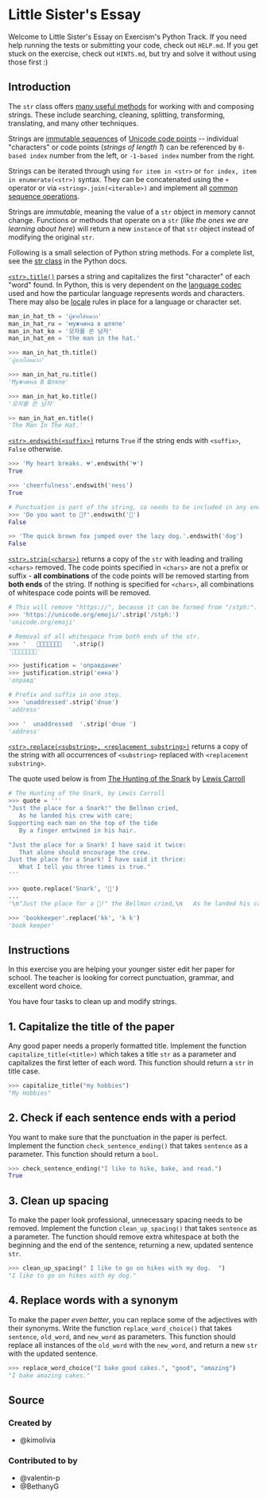 # Little Sister's Essay

Welcome to Little Sister's Essay on Exercism's Python Track.
If you need help running the tests or submitting your code, check out `HELP.md`.
If you get stuck on the exercise, check out `HINTS.md`, but try and solve it without using those first :)

## Introduction

The `str` class offers [many useful methods][str methods] for working with and composing strings.
These include searching, cleaning, splitting, transforming, translating, and many other techniques.

Strings are [immutable sequences][text sequence] of [Unicode code points][unicode code points] -- individual "characters" or code points (_strings of length 1_) can be referenced by `0-based index` number from the left, or `-1-based index` number from the right.

Strings can be iterated through using `for item in <str>` or `for index, item in enumerate(<str>)` syntax.
They can be concatenated using the `+` operator or via `<string>.join(<iterable>)` and implement all [common sequence operations][common sequence operations].

Strings are _immutable_, meaning the value of a `str` object in memory cannot change.
Functions or methods that operate on a `str` (_like the ones we are learning about here_) will return a new `instance` of that `str` object instead of modifying the original `str`.

Following is a small selection of Python string methods.
For a complete list, see the [str class][str methods] in the Python docs.

[`<str>.title()`][str-title] parses a string and capitalizes the first "character" of each "word" found.
In Python, this is very dependent on the [language codec][codecs] used and how the particular language represents words and characters.
There may also be [locale][locale] rules in place for a language or character set.

```python
man_in_hat_th = 'ผู้ชายใส่หมวก'
man_in_hat_ru = 'мужчина в шляпе'
man_in_hat_ko = '모자를 쓴 남자'
man_in_hat_en = 'the man in the hat.'

>>> man_in_hat_th.title()
'ผู้ชายใส่หมวก'

>>> man_in_hat_ru.title()
'Мужчина В Шляпе'

>>> man_in_hat_ko.title()
'모자를 쓴 남자'

>> man_in_hat_en.title()
'The Man In The Hat.'
```

[`<str>.endswith(<suffix>)`][str-endswith] returns `True` if the string ends with `<suffix>`, `False` otherwise.

```python
>>> 'My heart breaks. 💔'.endswith('💔')
True

>>> 'cheerfulness'.endswith('ness')
True

# Punctuation is part of the string, so needs to be included in any endswith match.
>>> 'Do you want to 💃?'.endswith('💃')
False

>> 'The quick brown fox jumped over the lazy dog.'.endswith('dog')
False
```

[`<str>.strip(<chars>)`][str-strip] returns a copy of the `str` with leading and trailing `<chars>` removed.
The code points specified in `<chars>` are not a prefix or suffix - **all combinations** of the code points will be removed starting from **both ends** of the string.
If nothing is specified for `<chars>`, all combinations of whitespace code points will be removed.

```python
# This will remove "https://", because it can be formed from "/stph:".
>>> 'https://unicode.org/emoji/'.strip('/stph:')
'unicode.org/emoji'

# Removal of all whitespace from both ends of the str.
>>> '   🐪🐪🐪🌟🐪🐪🐪   '.strip()
'🐪🐪🐪🌟🐪🐪🐪'

>>> justification = 'оправдание'
>>> justification.strip('еина')
'оправд'

# Prefix and suffix in one step.
>>> 'unaddressed'.strip('dnue')
'address'

>>> '  unaddressed  '.strip('dnue ')
'address'
```

[`<str>.replace(<substring>, <replacement substring>)`][str-replace] returns a copy of the string with all occurrences of `<substring>` replaced with `<replacement substring>`.

The quote used below is from [The Hunting of the Snark][The Hunting of the Snark] by [Lewis Carroll][Lewis Carroll]

```python
# The Hunting of the Snark, by Lewis Carroll
>>> quote = '''
"Just the place for a Snark!" the Bellman cried,
   As he landed his crew with care;
Supporting each man on the top of the tide
   By a finger entwined in his hair.

"Just the place for a Snark! I have said it twice:
   That alone should encourage the crew.
Just the place for a Snark! I have said it thrice:
   What I tell you three times is true."
'''

>>> quote.replace('Snark', '🐲')
...
'\n"Just the place for a 🐲!" the Bellman cried,\n   As he landed his crew with care;\nSupporting each man on the top of the tide\n   By a finger entwined in his hair.\n\n"Just the place for a 🐲! I have said it twice:\n   That alone should encourage the crew.\nJust the place for a 🐲! I have said it thrice:\n   What I tell you three times is true."\n'

>>> 'bookkeeper'.replace('kk', 'k k')
'book keeper'
```

[Lewis Carroll]: https://www.poetryfoundation.org/poets/lewis-carroll
[The Hunting of the Snark]: https://www.poetryfoundation.org/poems/43909/the-hunting-of-the-snark
[codecs]: https://docs.python.org/3/library/codecs.html
[common sequence operations]: https://docs.python.org/3/library/stdtypes.html#text-sequence-type-str
[locale]: https://docs.python.org/3/library/locale.html#module-locale
[str methods]: https://docs.python.org/3/library/stdtypes.html#string-methods
[str-endswith]: https://docs.python.org/3/library/stdtypes.html#str.endswith
[str-replace]: https://docs.python.org/3/library/stdtypes.html#str.replace
[str-strip]: https://docs.python.org/3/library/stdtypes.html#str.strip
[str-title]: https://docs.python.org/3/library/stdtypes.html#str.title
[text sequence]: https://docs.python.org/3/library/stdtypes.html#text-sequence-type-str
[unicode code points]: https://stackoverflow.com/questions/27331819/whats-the-difference-between-a-character-a-code-point-a-glyph-and-a-grapheme

## Instructions

In this exercise you are helping your younger sister edit her paper for school. The teacher is looking for correct punctuation, grammar, and excellent word choice.

You have four tasks to clean up and modify strings.

## 1. Capitalize the title of the paper

Any good paper needs a properly formatted title.
Implement the function `capitalize_title(<title>)` which takes a title `str` as a parameter and capitalizes the first letter of each word.
This function should return a `str` in title case.

```python
>>> capitalize_title("my hobbies")
"My Hobbies"
```

## 2. Check if each sentence ends with a period

You want to make sure that the punctuation in the paper is perfect.
Implement the function `check_sentence_ending()` that takes `sentence` as a parameter. This function should return a `bool`.

```python
>>> check_sentence_ending("I like to hike, bake, and read.")
True
```

## 3. Clean up spacing

To make the paper look professional, unnecessary spacing needs to be removed.
Implement the function `clean_up_spacing()` that takes `sentence` as a parameter.
The function should remove extra whitespace at both the beginning and the end of the sentence, returning a new, updated sentence `str`.

```python
>>> clean_up_spacing(" I like to go on hikes with my dog.  ")
"I like to go on hikes with my dog."
```

## 4. Replace words with a synonym

To make the paper _even better_, you can replace some of the adjectives with their synonyms.
Write the function `replace_word_choice()` that takes `sentence`, `old_word`, and `new_word` as parameters.
This function should replace all instances of the `old_word` with the `new_word`, and return a new `str` with the updated sentence.

```python
>>> replace_word_choice("I bake good cakes.", "good", "amazing")
"I bake amazing cakes."
```

## Source

### Created by

- @kimolivia

### Contributed to by

- @valentin-p
- @BethanyG
